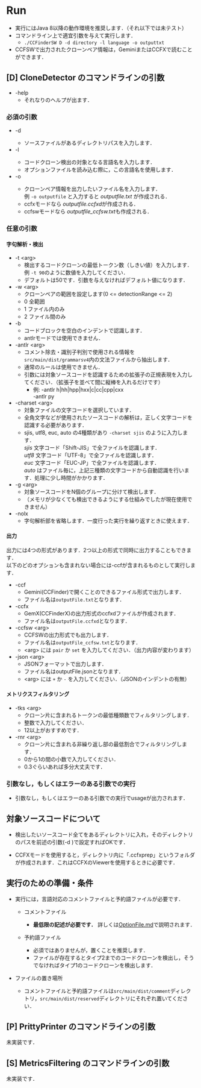 # Run

- 実行にはJava 8以降の動作環境を推奨します．（それ以下では未テスト）  
- コマンドライン上で適宜引数を与えて実行します．  
   - `./CCFinderSW D -d directory -l language -o outputtxt` 
- CCFSWで出力されたクローンペア情報は，GeminiまたはCCFXで読むことができます．

## [D] CloneDetector のコマンドラインの引数  
- -help
   - それなりのヘルプが出ます．

### 必須の引数
- -d <arg>
   - ソースファイルがあるディレクトリパスを入力します．  
- -l <arg>
   - コードクローン検出の対象となる言語名を入力します．  
   - オプションファイルを読み込む際に，この言語名を使用します．
- -o <arg>
   - クローンペア情報を出力したいファイル名を入力します．  
   例 `-o outputfile` と入力すると *outputfile.txt* が作成される．
   - ccfxモードなら *outputfile.ccfxd*が作成される．
   - ccfswモードなら *outputfile_ccfsw.txt*も作成される．

### 任意の引数
#### 字句解析・検出
- -t \<arg>
   - 検出するコードクローンの最低トークン数（しきい値）を入力します．  
   例 `-t 90`のように数値を入力してください．
   - デフォルトは50です．引数を与えなければデフォルト値になります．
- -w \<arg>
   - クローンペアの範囲を設定します(0 <= detectionRange <= 2)
   - 0 全範囲
   - 1 ファイル内のみ
   - 2 ファイル間のみ
- -b
   - コードブロックを空白のインデントで認識します．
   - antlrモードでは使用できません．
- -antlr \<arg>
   - コメント除去・識別子判別で使用される情報を`src/main/dist/grammarsv4`内の文法ファイルから抽出します．
   - 通常のルールは使用できません．
   - 引数には対象ソースコードを認識するための拡張子の正規表現を入力してください．（拡張子を並べて間に縦棒を入れるだけです）
       - 例: -antlr h|hh|hpp|hxx|c|cc|cpp|cxx  
             -antlr py
- -charset \<arg>   
   - 対象ファイルの文字コードを選択しています．
   - 全角文字などが使用されたソースコードの解析は，正しく文字コードを認識する必要があります．
   -  sjis, utf8, euc, auto の4種類があり `-charset sjis` のように入力します．  
   *sjis* 文字コード「Shift-JIS」で全ファイルを認識します．  
   *utf8* 文字コード「UTF-8」で全ファイルを認識します．  
   *euc*  文字コード「EUC-JP」で全ファイルを認識します．  
   *auto* はファイル毎に，上記三種類の文字コードから自動認識を行います．処理に少し時間がかかります． 
- -g \<arg>
   - 対象ソースコードをN個のグループに分けて検出します．
   - （メモリが少なくても検出できるようにする仕組みでしたが現在使用できません）
- -nolx
   - 字句解析部を省略します．一度行った実行を繰り返すときに使えます．

#### 出力
出力には4つの形式があります．2つ以上の形式で同時に出力することもできます．  
以下のどのオプションも含まれない場合には-ccfが含まれるものとして実行します．
- -ccf
   - Gemini(CCFinder)で開くことのできるファイル形式で出力します．
   - ファイル名は`outputFile.txt`となります．
- -ccfx  
   - GemX(CCFinderX)の出力形式のccfxdファイルが作成されます．
   - ファイル名は`outputFile.ccfxd`となります．
- -ccfsw \<arg>  
   - CCFSWの出力形式でも出力します．  
   - ファイル名は`outputFile_ccfsw.txt`となります．
   - \<arg> には `pair` か `set` を入力してください．（出力内容が変わります）
- -json \<arg>
   - JSONフォーマットで出力します．
   - ファイル名はoutputFile.jsonとなります．
   - \<arg> には `+` か `-` を入力してください．（JSONのインデントの有無）

#### メトリクスフィルタリング
- -tks \<arg>
  - クローン片に含まれるトークンの最低種類数でフィルタリングします．
  - 整数で入力してください．
  - 12以上がおすすめです．
- -rnr \<arg>
  - クローン片に含まれる非繰り返し部の最低割合でフィルタリングします．
  - 0から1の間の小数で入力してください．
  - 0.3ぐらいあれば多分大丈夫です．
### 引数なし，もしくはエラーのある引数での実行
-  引数なし，もしくはエラーのある引数での実行でusageが出力されます．

## 対象ソースコードについて
- 検出したいソースコード全てをあるディレクトリに入れ，そのディレクトリのパスを前述の引数(-d <arg>)で設定すればOKです．

- CCFXモードを使用すると，ディレクトリ内に「.ccfxprep」というフォルダが作成されます．これはCCFXのViewerを使用するときに必要です．

## 実行のための準備・条件

- 実行には，言語対応のコメントファイルと予約語ファイルが必要です．
   - コメントファイル
      - **最低限の記述が必要です．** 詳しくは[OptionFile.md](/UsageJp/OptionFile.md)で説明されます．

   - 予約語ファイル
      - 必須ではありませんが，置くことを推奨します．
      - ファイルが存在するとタイプ2までのコードクローンを検出し，そうでなければタイプ1のコードクローンを検出します．

- ファイルの置き場所
	- コメントファイルと予約語ファイルは`src/main/dist/comment`ディレクトリ，`src/main/dist/reserved`ディレクトリにそれぞれ置いてください．

## [P] PrittyPrinter のコマンドラインの引数 
未実装です．

## [S] MetricsFiltering のコマンドラインの引数
未実装です．